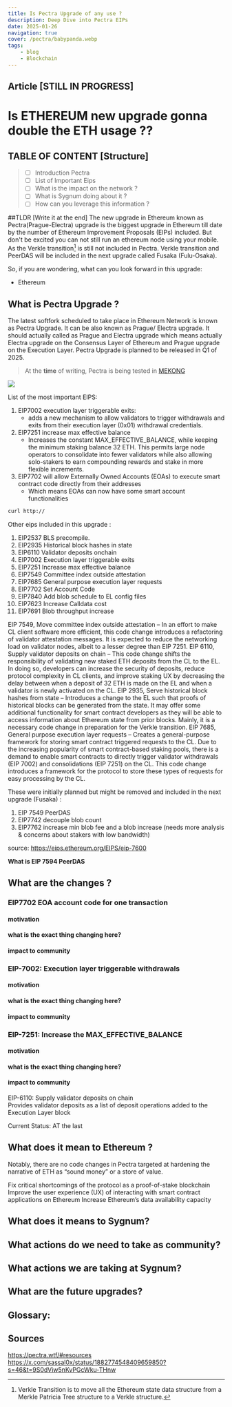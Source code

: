 ```yaml
---
title: Is Pectra Upgrade of any use ?
description: Deep Dive into Pectra EIPs
date: 2025-01-26
navigation: true
cover: /pectra/babypanda.webp
tags:
    - blog
    - Blockchain
---
```



## Article [STILL IN PROGRESS]
# Is ETHEREUM new upgrade gonna double the ETH usage ??  


## TABLE OF CONTENT [Structure]
> - [ ] Introduction Pectra 
> - [ ] List of Important Eips
> - [ ] What is the impact on the network ?
> - [ ] What is Sygnum doing about it ?
> - [ ] How can you leverage this information ?

##TLDR [Write it at the end]
The new upgrade in Ethereum known as Pectra(Prague-Electra) upgrade is the biggest upgrade in Ethereum till date by the number of Ethereum Improvement Proposals (EIPs) included. But don't be excited you can not still run an ethereum node using your mobile. As the Verkle transition[^1] is still not included in Pectra. Verkle transition and PeerDAS will be included in the next upgrade called Fusaka (Fulu-Osaka). 

So, if you are wondering, what can you look forward in this upgrade:
- Ethereum 

## What is Pectra Upgrade ?
The latest softfork scheduled to take place in Ethereum Network is known as Pectra Upgrade. It can be also known as Prague/ Electra upgrade. It should actually called as Prague and Electra upgrade which means actually Electra upgrade on the Consensus Layer of Ethereum and  Prague upgrade on the Execution Layer. Pectra Upgrade is planned to be released in Q1 of 2025. 

> At the **time** of writing, Pectra is being tested in  [MEKONG](https://mekong.ethpandaops.io/)


<img src="https://images.ctfassets.net/h62aj7eo1csj/3BW1USeHMkotrTbJ3dX9NM/fea07b5d009ad53db41a512c6420818f/pectra_eips.JPG?w=1100&q=60&fm=avif">

List of the most important EIPS:
1. EIP7002 execution layer triggerable exits:
	- adds a new mechanism to allow validators to trigger withdrawals and exits from their execution layer (0x01) withdrawal credentials.
2. EIP7251 increase max effective balance
	- Increases the constant MAX_EFFECTIVE_BALANCE, while keeping the minimum staking balance 32 ETH. This permits large node operators to consolidate into fewer validators while also allowing solo-stakers to earn compounding rewards and stake in more flexible increments.
3. EIP7702 will allow Externally Owned Accounts (EOAs) to execute smart contract code directly from their addresses
	- Which means EOAs can now have some smart account functionalities 

```bash
curl http://
```

Other eips included in this upgrade : 
1. EIP2537 BLS precompile.
2. EIP2935 Historical block hashes in state
3. EIP6110 Validator deposits onchain
4. EIP7002 Execution layer triggerable exits
5. EIP7251 Increase max effective balance
6. EIP7549 Committee index outside attestation 
7. EIP7685 General purpose execution layer requests
8. EIP7702 Set Account Code
9. EIP7840 Add blob schedule to EL config files
10. EIP7623 Increase Calldata cost
11. EIP7691 Blob throughput increase

EIP 7549, Move committee index outside attestation – In an effort to make CL client software more efficient, this code change introduces a refactoring of validator attestation messages. It is expected to reduce the networking load on validator nodes, albeit to a lesser degree than EIP 7251.
EIP 6110, Supply validator deposits on chain – This code change shifts the responsibility of validating new staked ETH deposits from the CL to the EL. In doing so, developers can increase the security of deposits, reduce protocol complexity in CL clients, and improve staking UX by decreasing the delay between when a deposit of 32 ETH is made on the EL and when a validator is newly activated on the CL.
EIP 2935, Serve historical block hashes from state – Introduces a change to the EL such that proofs of historical blocks can be generated from the state. It may offer some additional functionality for smart contract developers as they will be able to access information about Ethereum state from prior blocks. Mainly, it is a necessary code change in preparation for the Verkle transition.
EIP 7685, General purpose execution layer requests – Creates a general-purpose framework for storing smart contract triggered requests to the CL. Due to the increasing popularity of smart contract-based staking pools, there is a demand to enable smart contracts to directly trigger validator withdrawals (EIP 7002) and consolidations (EIP 7251) on the CL. This code change introduces a framework for the protocol to store these types of requests for easy processing by the CL.

These were initially planned but might be removed and included in the next upgrade (Fusaka) :
1. EIP 7549 PeerDAS 
2. EIP7742 decouple blob count
3. EIP7762 increase min blob fee and a blob increase (needs more analysis & concerns about stakers with low bandwidth)

source: https://eips.ethereum.org/EIPS/eip-7600

**What is EIP 7594 PeerDAS**

## What are the changes ?

### EIP7702 EOA account code for one transaction 
#### motivation
#### what is the exact thing changing here?
#### impact to community

### EIP-7002: Execution layer triggerable withdrawals
#### motivation
#### what is the exact thing changing here?
#### impact to community

### EIP-7251: Increase the MAX_EFFECTIVE_BALANCE
#### motivation
#### what is the exact thing changing here?
#### impact to community

EIP-6110: Supply validator deposits on chain    
Provides validator deposits as a list of deposit operations added to the Execution Layer block


Current Status: 
AT the last 
## What does it mean to Ethereum ?
Notably, there are no code changes in Pectra targeted at hardening the narrative of ETH as “sound money” or a store of value.

Fix critical shortcomings of the protocol as a proof-of-stake blockchain
Improve the user experience (UX) of interacting with smart contract applications on Ethereum
Increase Ethereum’s data availability capacity

## What does it means to Sygnum?

## What actions do we need to take as community?

## What actions we are taking at Sygnum? 

## What are the future upgrades? 


## Glossary:

[^1]: Verkle Transition is to move all the Ethereum state data structure from a Merkle Patricia Tree structure to a Verkle structure.  

## Sources 
https://pectra.wtf/#resources
https://x.com/sassal0x/status/1882774548409659850?s=46&t=9S0dViw5nKvPGcWku-THnw

